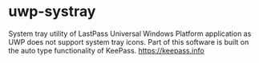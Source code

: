 # uwp-systray
 System tray utility of LastPass Universal Windows Platform application as UWP does not support system tray icons.
 Part of this software is built on the auto type functionality of KeePass. https://keepass.info
